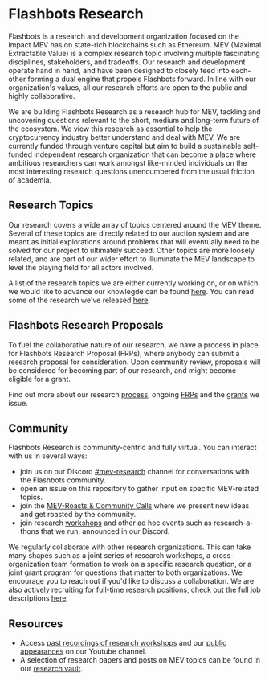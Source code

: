 # Flashbots Research

Flashbots is a research and development organization focused on the impact MEV has on state-rich blockchains such as Ethereum. MEV (Maximal Extractable Value) is a complex research topic involving multiple fascinating disciplines, stakeholders, and tradeoffs. Our research and development operate hand in hand, and have been designed to closely feed into each-other forming a dual engine that propels Flashbots forward. In line with our organization's values, all our research efforts are open to the public and highly collaborative.

We are building Flashbots Research as a research hub for MEV, tackling and uncovering questions relevant to the short, medium and long-term future of the ecosystem. We view this research as essential to help the cryptocurrency industry better understand and deal with MEV. We are currently funded through venture capital but aim to build a sustainable self-funded independent research organization that can become a place where ambitious researchers can work amongst like-minded individuals on the most interesting research questions unencumbered from the usual friction of academia.

## Research Topics
Our research covers a wide array of topics centered around the MEV theme. Several of these topics are directly related to our auction system and are meant as initial explorations around problems that will eventually need to be solved for our project to ultimately succeed. Other topics are more loosely related, and are part of our wider effort to illuminate the MEV landscape to level the playing field for all actors involved.

A list of the research topics we are either currently working on, or on which we would like to advance our knowlegde can be found [here](topics.md). You can read some of the research we've released [here](https://writings.flashbots.net/research).

## Flashbots Research Proposals
To fuel the collaborative nature of our research, we have a process in place for Flashbots Research Proposal (FRPs), where anybody can submit a research proposal for consideration. Upon community review, proposals will be considered for becoming part of our research, and might become eligible for a grant.

Find out more about our research [process](process.md), ongoing [FRPs](FRPs/) and the [grants](grants.md) we issue.

## Community
Flashbots Research is community-centric and fully virtual. You can interact with us in several ways:
- join us on our Discord [#mev-research](https://discord.gg/BX3DsheJyG) channel for conversations with the Flashbots community.
- open an issue on this repository to gather input on specific MEV-related topics.
- join the [MEV-Roasts & Community Calls](https://github.com/flashbots/pm/blob/main/recordings.md) where we present new ideas and get roasted by the community.
- join research [workshops](workshops.md) and other ad hoc events such as research-a-thons that we run, announced in our Discord.

We regularly collaborate with other research organizations. This can take many shapes such as a joint series of research workshops, a cross-organization team formation to work on a specific research question, or a joint grant program for questions that matter to both organizations. We encourage you to reach out if you'd like to discuss a collaboration. We are also actively recruiting for full-time research positions, check out the full job descriptions [here](https://flashbots.notion.site/Flashbots-Job-Board-94d53cb01ef04a9484711dacf18739e3).

## Resources
- Access [past recordings of research workshops](https://www.youtube.com/playlist?list=PLRHMe0bxkuelLKy7oN409xqG_adEjYtxB) and our [public appearances](https://www.youtube.com/playlist?list=PLRHMe0bxkueksKZ1CBr-CGjrZgQHLJX6b) on our Youtube channel.
- A selection of research papers and posts on MEV topics can be found in our [research vault](resources.md).
